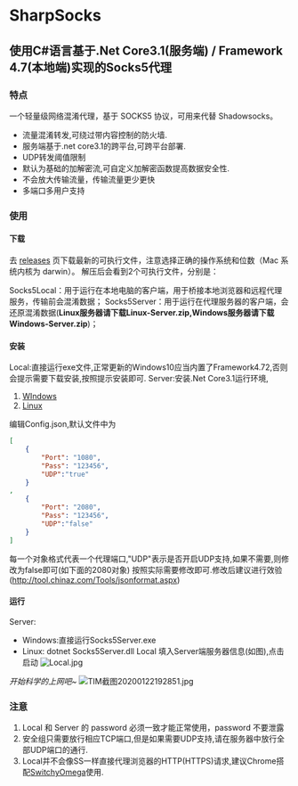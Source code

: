 # SharpSocks
## 使用C#语言基于.Net Core3.1(服务端) / Framework 4.7(本地端)实现的Socks5代理
### 特点
 一个轻量级网络混淆代理，基于 SOCKS5 协议，可用来代替 Shadowsocks。
- 流量混淆转发,可绕过带内容控制的防火墙.
- 服务端基于.net core3.1的跨平台,可跨平台部署.
- UDP转发阈值限制
- 默认为基础的加解密流,可自定义加解密函数提高数据安全性.
- 不会放大传输流量，传输流量更少更快
- 多端口多用户支持

### 使用
#### 下载
去 [releases](https://github.com/SmRiley/SharpSocks5/releases "releases") 页下载最新的可执行文件，注意选择正确的操作系统和位数（Mac 系统内核为 darwin）。 解压后会看到2个可执行文件，分别是：

Socks5Local：用于运行在本地电脑的客户端，用于桥接本地浏览器和远程代理服务，传输前会混淆数据；
Socks5Server：用于运行在代理服务器的客户端，会还原混淆数据(**Linux服务器请下载Linux-Server.zip,Windows服务器请下载Windows-Server.zip**)；

#### 安装
Local:直接运行exe文件,正常更新的Windows10应当内置了Framework4.72,否则会提示需要下载安装,按照提示安装即可.
Server:安装.Net Core3.1运行环境,
1. [WIndows](https://dotnet.microsoft.com/learn/dotnet/hello-world-tutorial/install "WIndows")
2. [Linux](https://docs.microsoft.com/zh-cn/dotnet/core/install/linux-package-manager-centos7 "Linux")

编辑Config.json,默认文件中为
```json
[
    {
        "Port": "1080",
        "Pass": "123456",
        "UDP":"true"
    }
,
    {
        "Port": "2080",
        "Pass": "123456",
        "UDP":"false"
    }
]
```
每一个对象格式代表一个代理端口,"UDP"表示是否开启UDP支持,如果不需要,则修改为false即可(如下面的2080对象)
按照实际需要修改即可.修改后建议进行效验(http://tool.chinaz.com/Tools/jsonformat.aspx)
#### 运行
Server:
- Windows:直接运行Socks5Server.exe
- Linux: dotnet Socks5Server.dll
Local
填入Server端服务器信息(如图),点击启动
![Local.jpg](https://cdn.sauyoo.com/2020/01/22/1579691572.jpg)

*开始科学的上网吧~*
![TIM截图20200122192851.jpg](https://cdn.sauyoo.com/2020/01/22/1579692549.jpg)
### 注意
1. Local 和 Server 的 password 必须一致才能正常使用，password 不要泄露
2. 安全组只需要放行相应TCP端口,但是如果需要UDP支持,请在服务器中放行全部UDP端口的通行.
3. Local并不会像SS一样直接代理浏览器的HTTP(HTTPS)请求,建议Chrome搭配[SwitchyOmega](https://github.com/FelisCatus/SwitchyOmega "SwitchyOmega")使用.
